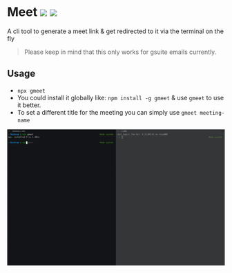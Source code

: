 # Meet ![](https://img.shields.io/badge/google-meets-brightgreen) ![](https://img.shields.io/badge/node-cli-blue)
A cli tool to generate a meet link & get redirected to it via the terminal on the fly
<blockquote> Please keep in mind that this only works for gsuite emails currently.</blockquote>

## Usage

* `npx gmeet`
* You could install it globally like: `npm install -g gmeet` & use `gmeet` to use it better.
* To set a different title for the meeting you can simply use `gmeet meeting-name`

![](./assets/gmeet.gif)
